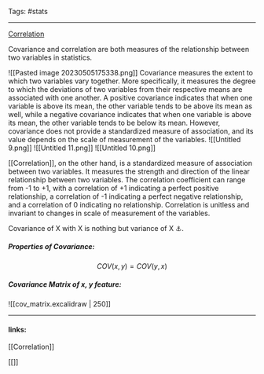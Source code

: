 
Tags: #stats

------------------------------------------

[Correlation](https://statisticsbyjim.com/glossary/correlation/)

Covariance and correlation are both measures of the relationship between two variables in statistics.

![[Pasted image 20230505175338.png]]
Covariance measures the extent to which two variables vary together. More specifically, it measures the degree to which the deviations of two variables from their respective means are associated with one another. A positive covariance indicates that when one variable is above its mean, the other variable tends to be above its mean as well, while a negative covariance indicates that when one variable is above its mean, the other variable tends to be below its mean. However, covariance does not provide a standardized measure of association, and its value depends on the scale of measurement of the variables.
![[Untitled 9.png]]
![[Untitled 11.png]]
![[Untitled 10.png]]

[[Correlation]], on the other hand, is a standardized measure of association between two variables. It measures the strength and direction of the linear relationship between two variables. The correlation coefficient can range from -1 to +1, with a correlation of +1 indicating a perfect positive relationship, a correlation of -1 indicating a perfect negative relationship, and a correlation of 0 indicating no relationship. Correlation is unitless and invariant to changes in scale of measurement of the variables.

Covariance of X with X is nothing but variance of X ⚓. 

##### Properties of Covariance:
$$COV(x,y)=COV(y,x)$$

##### Covariance Matrix of x, y feature:

![[cov_matrix.excalidraw | 250]]


---------------------
#### links:
[[Correlation]]

[[]]
